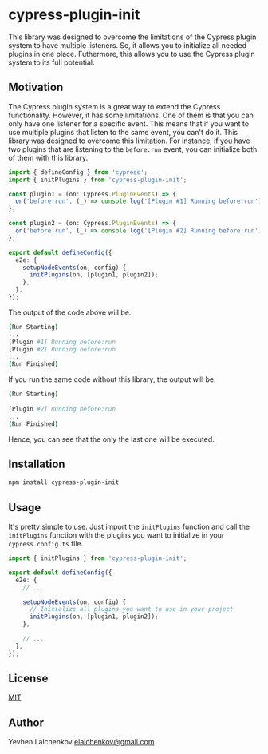 # cypress-plugin-init

This library was designed to overcome the limitations of the Cypress plugin system to have multiple listeners. So, it allows you to initialize all needed plugins in one place. Futhermore, this allows you to use the Cypress plugin system to its full potential.

## Motivation

The Cypress plugin system is a great way to extend the Cypress functionality. However, it has some limitations. One of them is that you can only have one listener for a specific event. This means that if you want to use multiple plugins that listen to the same event, you can't do it. This library was designed to overcome this limitation. For instance, if you have two plugins that are listening to the `before:run` event, you can initialize both of them with this library.

```ts
import { defineConfig } from 'cypress';
import { initPlugins } from 'cypress-plugin-init';

const plugin1 = (on: Cypress.PluginEvents) => {
  on('before:run', (_) => console.log('[Plugin #1] Running before:run'));
};

const plugin2 = (on: Cypress.PluginEvents) => {
  on('before:run', (_) => console.log('[Plugin #2] Running before:run'));
};

export default defineConfig({
  e2e: {
    setupNodeEvents(on, config) {
      initPlugins(on, [plugin1, plugin2]);
    },
  },
});
```

The output of the code above will be:

```bash
(Run Starting)
...
[Plugin #1] Running before:run
[Plugin #2] Running before:run
...
(Run Finished)
```

If you run the same code without this library, the output will be:

```bash
(Run Starting)
...
[Plugin #2] Running before:run
...
(Run Finished)
```

Hence, you can see that the only the last one will be executed.

## Installation

```bash
npm install cypress-plugin-init
```

## Usage

It's pretty simple to use. Just import the `initPlugins` function and call the `initPlugins` function with the plugins you want to initialize in your `cypress.config.ts` file.

```ts
import { initPlugins } from 'cypress-plugin-init';

export default defineConfig({
  e2e: {
    // ...

    setupNodeEvents(on, config) {
      // Initialize all plugins you want to use in your project
      initPlugins(on, [plugin1, plugin2]);
    },

    // ...
  },
});

```

## License

[MIT](LICENSE)

## Author

Yevhen Laichenkov <elaichenkov@gmail.com>
